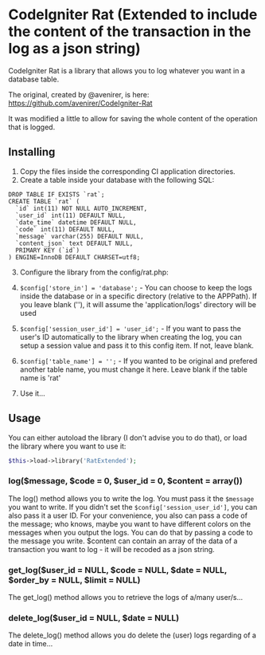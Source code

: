 # CodeIgniter Rat (Extended to include the content of the transaction in the log as a json string)

CodeIgniter Rat is a library that allows you to log whatever you want in a database table.

The original, created by @avenirer, is here: 
https://github.com/avenirer/CodeIgniter-Rat

It was modified a little to allow for saving the whole content of the operation that is logged.

## Installing

1. Copy the files inside the corresponding CI application directories.
2. Create a table inside your database with the following SQL:
```mysql
DROP TABLE IF EXISTS `rat`;
CREATE TABLE `rat` (
  `id` int(11) NOT NULL AUTO_INCREMENT,
  `user_id` int(11) DEFAULT NULL,
  `date_time` datetime DEFAULT NULL,
  `code` int(11) DEFAULT NULL,
  `message` varchar(255) DEFAULT NULL,
  `content_json` text DEFAULT NULL,
  PRIMARY KEY (`id`)
) ENGINE=InnoDB DEFAULT CHARSET=utf8;
```
3. Configure the library from the config/rat.php:
  1. `$config['store_in'] = 'database';` - You can choose to keep the logs inside the database or in a specific directory (relative to the APPPath). If you leave blank (''), it will assume the 'application/logs' directory will be used
  2. `$config['session_user_id'] = 'user_id';` - If you want to pass the user's ID automatically to the library when creating the log, you can setup a session value and pass it to this config item. If not, leave blank.
  3. `$config['table_name'] = '';` - If you wanted to be original and prefered another table name, you must change it here. Leave blank if the table name is 'rat'

4. Use it...

## Usage

You can either autoload the library (I don't advise you to do that), or load the library where you want to use it:
```php
$this->load->library('RatExtended');
```

### log($message, $code = 0, $user_id = 0, $content = array())

The log() method allows you to write the log. You must pass it the `$message` you want to write. If you didn't set the `$config['session_user_id']`, you can also pass it a user ID. For your convenience, you also can pass a code of the message; who knows, maybe you want to have different colors on the messages when you output the logs. You can do that by passing a code to the message you write. $content can contain an array of the data of a transaction you want to log - it will be recoded as a json string.

### get_log($user_id = NULL, $code = NULL, $date = NULL, $order_by = NULL, $limit = NULL)

The get_log() method allows you to retrieve the logs of a/many user/s...

### delete_log($user_id = NULL, $date = NULL)

The delete_log() method allows you do delete the (user) logs regarding of a date in time...
